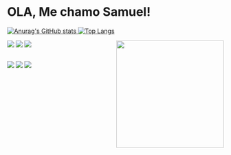 # OLA, Me chamo Samuel!
<a href="https://github.com/SamuelDomingos" />

![Anurag's GitHub stats](https://github-readme-stats.vercel.app/api?username=SamuelDomingos&show_icons=true&theme=tokyonight)
[![Top Langs](https://github-readme-stats.vercel.app/api/top-langs/?username=SamuelDomingos&show_icons=true&theme=tokyonight)](https://github.com/SamuelDomingos/github-readme-stats)






<div class=icons>
  <img src='https://icongr.am/devicon/html5-plain-wordmark.svg?size=50&color=e44d26' />
  <img src='https://icongr.am/devicon/css3-plain-wordmark.svg?size=50&color=315de3' />
  <img src='https://icongr.am/devicon/github-original.svg?size=50&color=181616' />
  <img align="right" width="250" src='https://c.tenor.com/pzcI5oJKQtsAAAAC/anime-boy.gif'/>
</div><!--ICONS-->


##

<div class="links">
  
  <a target="_blank" href="https://discord.com/channels/@SpaceX#4037"><img src='https://img.shields.io/badge/Discord-7289DA?style=for-the-badge&logo=discord&logoColor=white' /></a>
  <a target="_blank" href="https://www.instagram.com/fs.domingos/"><img src='https://img.shields.io/badge/Instagram-E4405F?style=for-the-badge&logo=instagram&logoColor=white' /></a>
  <a target= "_blank" href="https://www.linkedin.com/in/samuel-domigos-304b461a8/"><img src="https://img.shields.io/badge/LinkedIn-0077B5?style=for-the-badge&logo=linkedin&logoColor=white" />
  </a>
  
</div><!--LINKS-->

